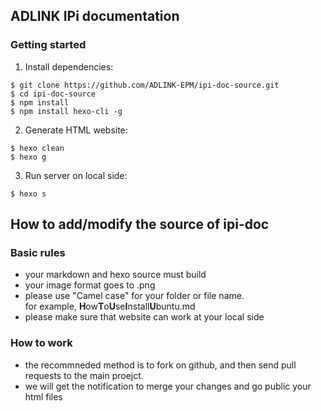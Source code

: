 ## ADLINK IPi documentation


### Getting started



1. Install dependencies:


```
$ git clone https://github.com/ADLINK-EPM/ipi-doc-source.git
$ cd ipi-doc-source
$ npm install
$ npm install hexo-cli -g

```

2. Generate HTML website:

```
$ hexo clean
$ hexo g
```

3. Run server on local side:

```
$ hexo s
```

## How to add/modify the source of ipi-doc


### Basic rules

* your markdown and hexo source must build
* your image format goes to .png
* please use "Camel case" for your folder or file name. 
  <br>for example,
      **H**ow**T**o**U**se**I**nstall**U**buntu.md
* please make sure that website can work at your local side



### How to work

* the recommneded method is to fork on github, and then send pull requests to the main proejct. 
* we will get the notification to merge your changes and go public your html files









